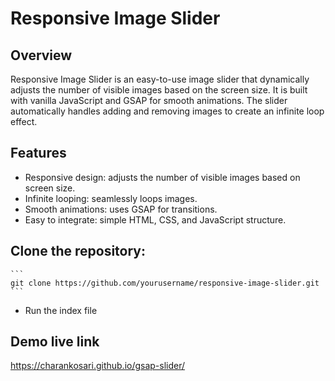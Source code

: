 # Responsive Image Slider

## Overview

Responsive Image Slider is an easy-to-use image slider that dynamically adjusts the number of visible images based on the screen size. It is built with vanilla JavaScript and GSAP for smooth animations. The slider automatically handles adding and removing images to create an infinite loop effect.

## Features

- Responsive design: adjusts the number of visible images based on screen size.
- Infinite looping: seamlessly loops images.
- Smooth animations: uses GSAP for transitions.
- Easy to integrate: simple HTML, CSS, and JavaScript structure.

## **Clone the repository:**
    ```
    git clone https://github.com/yourusername/responsive-image-slider.git
    ```
  - Run the index file

## Demo live link
https://charankosari.github.io/gsap-slider/
